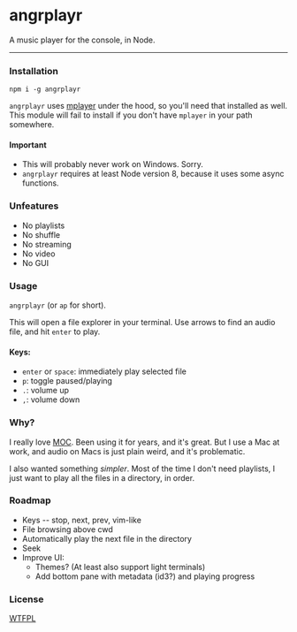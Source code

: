 # angrplayr

A music player for the console, in Node.

--------

### Installation

`npm i -g angrplayr`

`angrplayr` uses [mplayer](http://www.mplayerhq.hu/design7/dload.html) under the
hood, so you'll need that installed as well. This module will fail to install if
you don't have `mplayer` in your path somewhere.

#### Important

* This will probably never work on Windows. Sorry.
* `angrplayr` requires at least Node version 8, because it uses some async
  functions.

### Unfeatures

* No playlists
* No shuffle
* No streaming
* No video
* No GUI

### Usage

`angrplayr` (or `ap` for short).

This will open a file explorer in your terminal. Use arrows to find an audio
file, and hit `enter` to play.

#### Keys:

* `enter` or `space`: immediately play selected file
* `p`: toggle paused/playing
* `.`: volume up
* `,`: volume down

### Why?

I really love [MOC](https://github.com/jonsafari/mocp). Been using it for years,
and it's great. But I use a Mac at work, and audio on Macs is just plain weird,
and it's problematic.

I also wanted something _simpler_. Most of the time I don't need playlists, I
just want to play all the files in a directory, in order.

### Roadmap

* Keys -- stop, next, prev, vim-like
* File browsing above cwd
* Automatically play the next file in the directory
* Seek
* Improve UI:
  * Themes? (At least also support light terminals)
  * Add bottom pane with metadata (id3?) and playing progress

### License

[WTFPL](LICENSE.md)
